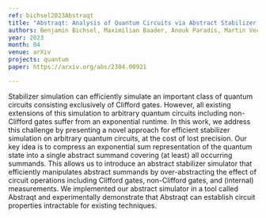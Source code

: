 ```yaml
---
ref: bichsel2023Abstraqt
title: "Abstraqt: Analysis of Quantum Circuits via Abstract Stabilizer Simulation"
authors: Benjamin Bichsel, Maximilian Baader, Anouk Paradis, Martin Vechev
year: 2023
month: 04
venue: arXiv
projects: quantum
paper: https://arxiv.org/abs/2304.00921

---
```


Stabilizer simulation can efficiently simulate an important class of quantum circuits consisting exclusively of Clifford gates. However, all existing extensions of this simulation to arbitrary quantum circuits including non-Clifford gates suffer from an exponential runtime.
In this work, we address this challenge by presenting a novel approach for efficient stabilizer simulation on arbitrary quantum circuits, at the cost of lost precision. Our key idea is to compress an exponential sum representation of the quantum state into a single abstract summand covering (at least) all occurring summands. This allows us to introduce an abstract stabilizer simulator that efficiently manipulates abstract summands by over-abstracting the effect of circuit operations including Clifford gates, non-Clifford gates, and (internal) measurements.
We implemented our abstract simulator in a tool called Abstraqt and experimentally demonstrate that Abstraqt can establish circuit properties intractable for existing techniques. 

